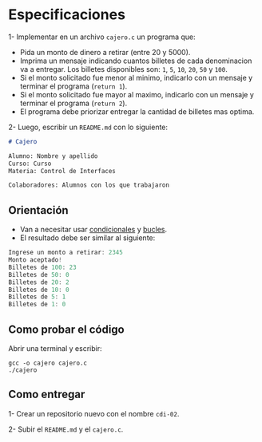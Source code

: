# Especificaciones

1- Implementar en un archivo `cajero.c` un programa que:
- Pida un monto de dinero a retirar (entre 20 y 5000).
- Imprima un mensaje indicando cuantos billetes de cada denominacion va a entregar. Los billetes disponibles son: `1`, `5`, `10`, `20`, `50` y `100`.
- Si el monto solicitado fue menor al minimo, indicarlo con un mensaje y terminar el programa (`return 1`).
- Si el monto solicitado fue mayor al maximo, indicarlo con un mensaje y terminar el programa (`return 2`).
- El programa debe priorizar entregar la cantidad de billetes mas optima.

2- Luego, escribir un `README.md` con lo siguiente:

```markdown
# Cajero

Alumno: Nombre y apellido
Curso: Curso
Materia: Control de Interfaces

Colaboradores: Alumnos con los que trabajaron
```

## Orientación

- Van a necesitar usar [condicionales](https://www.w3schools.com/c/c_conditions.php) y [bucles](https://www.w3schools.com/c/c_while_loop.php).
- El resultado debe ser similar al siguiente:

```c
Ingrese un monto a retirar: 2345
Monto aceptado!
Billetes de 100: 23
Billetes de 50: 0
Billetes de 20: 2
Billetes de 10: 0
Billetes de 5: 1
Billetes de 1: 0
```

## Como probar el código

Abrir una terminal y escribir:

```
gcc -o cajero cajero.c
./cajero
```

## Como entregar

1- Crear un repositorio nuevo con el nombre `cdi-02`.

2- Subir el `README.md` y el `cajero.c`.
